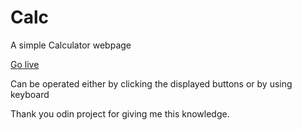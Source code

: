 # Calc
A simple Calculator webpage

[Go live](https://dhina1801.github.io/Calc)

Can be operated either by clicking the displayed buttons or by using keyboard

Thank you odin project for giving me this knowledge.
